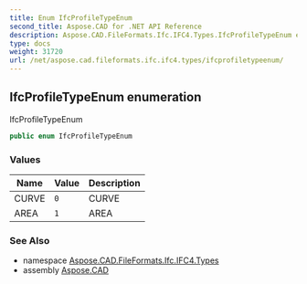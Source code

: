 ```yaml
---
title: Enum IfcProfileTypeEnum
second_title: Aspose.CAD for .NET API Reference
description: Aspose.CAD.FileFormats.Ifc.IFC4.Types.IfcProfileTypeEnum enum. IfcProfileTypeEnum
type: docs
weight: 31720
url: /net/aspose.cad.fileformats.ifc.ifc4.types/ifcprofiletypeenum/
---
```

## IfcProfileTypeEnum enumeration

IfcProfileTypeEnum

```csharp
public enum IfcProfileTypeEnum
```

### Values

| Name | Value | Description |
| --- | --- | --- |
| CURVE | `0` | CURVE |
| AREA | `1` | AREA |

### See Also

* namespace [Aspose.CAD.FileFormats.Ifc.IFC4.Types](../../aspose.cad.fileformats.ifc.ifc4.types/)
* assembly [Aspose.CAD](../../)



